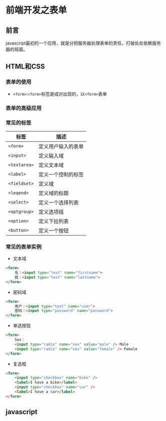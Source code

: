 
# 前端开发之表单


## 前言
javascript最初的一个应用，就是分担服务器处理表单的责任，打破处处依赖服务器的局面。

## HTML和CSS

### 表单的使用
- `<form>`:`<form>`标签是成对出现的，以`<form>`表单

### 表单的高级应用


### 常见的标签

|  标签   |   描述  |   
|--------|--------|
|`<form>`|定义用户输入的表单|
|`<input>`|定义输入域|
|`<textarea>`|定义文本域|
|`<label>`|定义一个控制的标签|
|`<fieldset>`|定义域|
|`<leqend>`|定义域的标题|
|`<select>`|定义一个选择列表|
|`<optgroup>`|定义选项组|
|`<option>`|定义下拉列表|
|`<button>`|定义一个按钮|

### 常见的表单实例

- 文本域

```html
<form>
    名：<input type="text" name="firstname">
    姓：<input type="text" name="lastname">
</form>

```

- 密码域

```html
<form>
    用户：<input type="text" name="user">
    密码：<input type="password" name="password">
</form>
```

- 单选按钮

```html
<form>
	Sex：
    <input type="radio" name="sex" value="male" /> Male
    <input type="radio" name="sex" value="female" /> Female
</form>
```

- 复选框

```html
<form>
    <input type="checkbox" name="bike" />
    <label>I have a bike</label>
    <input type="checkbox" name="car" />
    <label>I have a car</label>
</form>
```

## javascript
